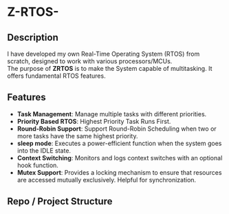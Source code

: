 # Z-RTOS-

## Description
I have developed my own Real-Time Operating System (RTOS) from scratch, designed to work with various processors/MCUs.<br />
The purpose of **ZRTOS** is to make the System capable of multitasking. It offers fundamental RTOS features.

## Features
- **Task Management**: Manage multiple tasks with different priorities.
- **Priority Based RTOS**: Highest Priority Task Runs First.
- **Round-Robin Support**: Support Round-Robin Scheduling when two or more tasks have the same highest priority.
- **sleep mode**: Executes a power-efficient function when the system goes into the IDLE state.
- **Context Switching**: Monitors and logs context switches with an optional hook function.
- **Mutex Support**: Provides a locking mechanism to ensure that resources are accessed mutually exclusively. Helpful for synchronization.
## Repo / Project Structure



